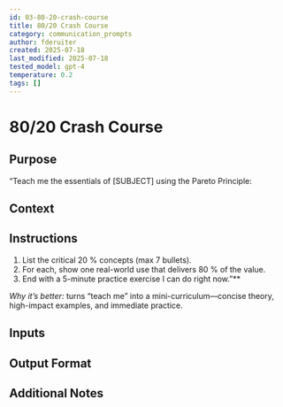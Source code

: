 ```yaml
---
id: 03-80-20-crash-course
title: 80/20 Crash Course
category: communication_prompts
author: fderuiter
created: 2025-07-18
last_modified: 2025-07-18
tested_model: gpt-4
temperature: 0.2
tags: []
---
```


# 80/20 Crash Course

## Purpose

“Teach me the essentials of [SUBJECT] using the Pareto Principle:

## Context

## Instructions

1. List the critical 20 % concepts (max 7 bullets).
1. For each, show one real-world use that delivers 80 % of the value.
1. End with a 5-minute practice exercise I can do right now.”**

*Why it’s better:* turns “teach me” into a mini-curriculum—concise theory, high-impact examples, and immediate practice.

## Inputs

## Output Format

## Additional Notes
